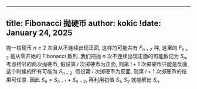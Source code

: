 
---
title: Fibonacci 抛硬币
author: kokic
!date: January 24, 2025
---

抛一枚硬币 $n \ge 2$ 次且从不连续出现正面, 这样的可能共有 $F_{n+2}$ 种, 这里的 $F_{n+2}$ 是从零开始的 Fibonacci 数列. 我们把抛 $n$ 次不连续出现正面的可能数记为 $S_n$, 考虑相邻的两次抛硬币, 假设第 $i$ 次掷硬币为正面, 则第 $i+1$ 次掷硬币只能是反面, 这个时候的所有可能为 $S_{n-2}$. 假设第 $i$ 次掷硬币为反面, 则第 $i+1$ 次掷硬币的结果可任意. 因此 $S_n = S_{n-1} + S_{n-2}$, 再利用初值 $S_1$, $S_2$ 就能解出 $S_n$. 
